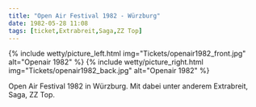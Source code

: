 ```yaml
---
title: "Open Air Festival 1982 - Würzburg"
date: 1982-05-28 11:08
tags: [ticket,Extrabreit,Saga,ZZ Top]
---
```


{% include wetty/picture_left.html img="Tickets/openair1982_front.jpg" alt="Openair 1982" %}
{% include wetty/picture_right.html img="Tickets/openair1982_back.jpg" alt="Openair 1982" %}

Open Air Festival 1982 in Würzburg. Mit dabei unter anderem Extrabreit, Saga, ZZ Top.